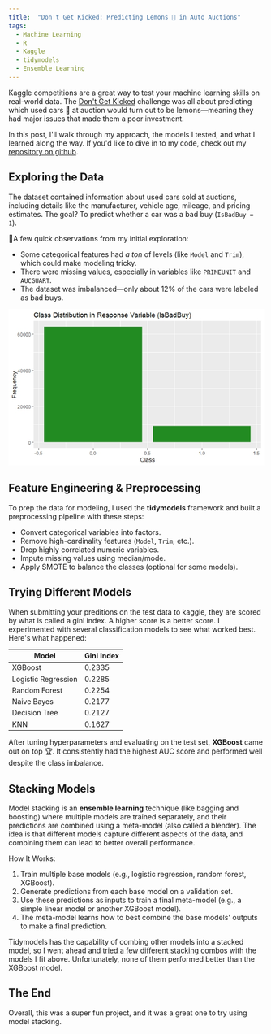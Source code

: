 ```yaml
---
title:  "Don't Get Kicked: Predicting Lemons 🍋 in Auto Auctions"
tags: 
  - Machine Learning
  - R
  - Kaggle
  - tidymodels
  - Ensemble Learning
---
```


<!--more-->  

Kaggle competitions are a great way to test your machine learning skills on real-world data. The [Don't Get Kicked](https://www.kaggle.com/competitions/DontGetKicked) challenge was all about predicting which used cars 🚗 at auction would turn out to be lemons—meaning they had major issues that made them a poor investment.  

In this post, I'll walk through my approach, the models I tested, and what I learned along the way. If you'd like to dive in to my code, check out my [repository on github](https://github.com/katelynnelson38/kaggle_dont_get_kicked).

## Exploring the Data  

The dataset contained information about used cars sold at auctions, including details like the manufacturer, vehicle age, mileage, and pricing estimates. The goal? To predict whether a car was a bad buy (`IsBadBuy = 1`).  

📌A few quick observations from my initial exploration:  

- Some categorical features had *a ton* of levels (like `Model` and `Trim`), which could make modeling tricky.  
- There were missing values, especially in variables like `PRIMEUNIT` and `AUCGUART`.  
- The dataset was imbalanced—only about 12% of the cars were labeled as bad buys.  

<div class="card mb-3">
    <img class="card-img-top" src="https://github.com/katelynnelson38/my-blog/blob/main/theme/img/dont_get_kicked_post/class_imbalance.jpeg"/>
    <div class="card-body bg-light">
        <div class="card-text">
        </div>
    </div>
</div>

## Feature Engineering & Preprocessing  

To prep the data for modeling, I used the **tidymodels** framework and built a preprocessing pipeline with these steps:  

- Convert categorical variables into factors.  
- Remove high-cardinality features (`Model`, `Trim`, etc.).  
- Drop highly correlated numeric variables.  
- Impute missing values using median/mode.  
- Apply SMOTE to balance the classes (optional for some models).  

## Trying Different Models  

When submitting your preditions on the test data to kaggle, they are scored by what is called a gini index. A higher score is a better score. I experimented with several classification models to see what worked best. Here's what happened:  

| Model                | Gini Index |
|----------------------|------------|
| XGBoost              | 0.2335     |
| Logistic Regression  | 0.2285     |
| Random Forest        | 0.2254     |
| Naive Bayes          | 0.2177     |
| Decision Tree        | 0.2127     |
| KNN                  | 0.1627     |


After tuning hyperparameters and evaluating on the test set, **XGBoost** came out on top 🏆. It consistently had the highest AUC score and performed well despite the class imbalance.  

## Stacking Models

Model stacking is an **ensemble learning** technique (like bagging and boosting) where multiple models are trained separately, and their predictions are combined using a meta-model (also called a blender). The idea is that different models capture different aspects of the data, and combining them can lead to better overall performance.

How It Works:
1. Train multiple base models (e.g., logistic regression, random forest, XGBoost).
2. Generate predictions from each base model on a validation set.
3. Use these predictions as inputs to train a final meta-model (e.g., a simple linear model or another XGBoost model).
4. The meta-model learns how to best combine the base models' outputs to make a final prediction.

Tidymodels has the capability of combing other models into a stacked model, so I went ahead and [tried a few different stacking combos](https://github.com/katelynnelson38/kaggle_dont_get_kicked/blob/main/CarAuction_stacked.R) with the models I fit above. Unfortunately, none of them performed better than the XGBoost model.

## The End  

Overall, this was a super fun project, and it was a great one to try using model stacking.

